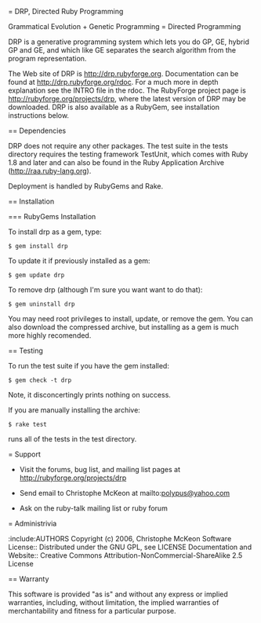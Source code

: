 = DRP, Directed Ruby Programming

Grammatical Evolution + Genetic Programming = Directed Programming

DRP is a generative programming system which lets you do GP, GE, hybrid GP and GE, and which like GE separates the search algorithm from the program representation.

The Web site of DRP is http://drp.rubyforge.org.
Documentation can be found at http://drp.rubyforge.org/rdoc.
For a much more in depth explanation see the INTRO file in the rdoc.
The RubyForge project page is http://rubyforge.org/projects/drp, where the latest
version of DRP may be downloaded. 
DRP is also available as a RubyGem, see installation instructions below.

== Dependencies

DRP does not require any other packages. The test suite in the tests
directory requires the testing framework TestUnit, which comes with Ruby 1.8
and later and can also be found in the Ruby Application Archive
(http://raa.ruby-lang.org).

Deployment is handled by RubyGems and Rake.

== Installation

=== RubyGems Installation

To install drp as a gem, type:

    $ gem install drp

To update it if previously installed as a gem:

    $ gem update drp

To remove drp (although I'm sure you want want to do that):

    $ gem uninstall drp

You may need root privileges to install, update, or remove the gem.
You can also download the compressed archive, but installing
as a gem is much more highly recomended.

== Testing

To run the test suite if you have the gem installed:

    $ gem check -t drp

Note, it disconcertingly prints nothing on success.

If you are manually installing the archive:

    $ rake test

runs all of the tests in the test directory. 

= Support

* Visit the forums, bug list, and mailing list pages at
  http://rubyforge.org/projects/drp

* Send email to Christophe McKeon at mailto:polypus@yahoo.com

* Ask on the ruby-talk mailing list or ruby forum

= Administrivia

:include:AUTHORS
Copyright (c) 2006, Christophe McKeon
Software License:: Distributed under the GNU GPL, see LICENSE
Documentation and Website:: Creative Commons Attribution-NonCommercial-ShareAlike 2.5 License

== Warranty

This software is provided "as is" and without any express or implied
warranties, including, without limitation, the implied warranties of
merchantability and fitness for a particular purpose.
